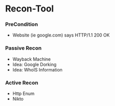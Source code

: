# Recon-Tool

### PreCondition
* Website (ie google.com) says HTTP/1.1 200 OK

### Passive Recon
* Wayback Machine
* Idea: Google Dorking
* Idea: WhoIS Information

### Active Recon
* Http Enum
* Nikto

